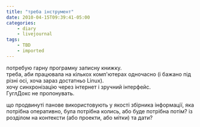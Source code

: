 ```yaml
---
title: "треба інструмент"
date: 2010-04-15T09:39:41-05:00
categories:
    - diary
    - livejournal
tags:
    - TBD
    - imported
---
```


потребую гарну програмну записну книжку.  
треба, аби працювала на кількох комп'ютерах одночасно (і бажано під різні осі, хоча зараз достатньо Linux).  
хочу синхронізацію через інтернет і зручний інтерфейс.  
ГуглДокс не пропонувать.  
  
що продвинуті панове використовують у якості збірника інформації, яка потрібна оперативно, була потрібна колись, або буде потрібна потім? із розділом на контексти (або проекти, або мітки) та дати?